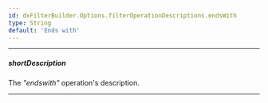 ```yaml
---
id: dxFilterBuilder.Options.filterOperationDescriptions.endsWith
type: String
default: 'Ends with'
---
```

---
##### shortDescription
The *"endswith"* operation's description.

---
